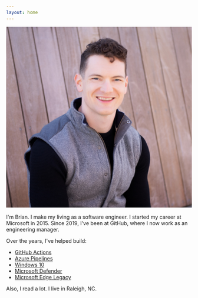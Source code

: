 ```yaml
---
layout: home
---
```


![portrait](./assets/img/brian.jpg)

I'm Brian.  I make my living as a software engineer.  I started my career at Microsoft in 2015.  Since 2019, I've been at GitHub, where I now work as an engineering manager.

Over the years, I've helped build:
- [GitHub Actions](https://github.com/features/actions)
- [Azure Pipelines](https://azure.microsoft.com/services/devops/pipelines/)
- [Windows 10](https://en.wikipedia.org/wiki/Windows_10)
- [Microsoft Defender](https://en.wikipedia.org/wiki/Microsoft_Defender)
- [Microsoft Edge Legacy](https://en.wikipedia.org/wiki/Microsoft_Edge#Edge_Legacy_(2014%E2%80%932019))

Also, I read a lot.  I live in Raleigh, NC.
